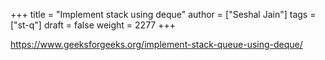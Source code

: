 +++
title = "Implement stack using deque"
author = ["Seshal Jain"]
tags = ["st-q"]
draft = false
weight = 2277
+++

<https://www.geeksforgeeks.org/implement-stack-queue-using-deque/>
